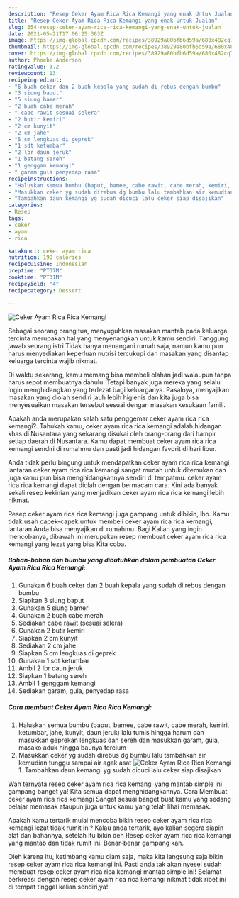 ```yaml
---
description: "Resep Ceker Ayam Rica Rica Kemangi yang enak Untuk Jualan"
title: "Resep Ceker Ayam Rica Rica Kemangi yang enak Untuk Jualan"
slug: 554-resep-ceker-ayam-rica-rica-kemangi-yang-enak-untuk-jualan
date: 2021-05-21T17:06:25.363Z
image: https://img-global.cpcdn.com/recipes/38929a80bfb6d59a/680x482cq70/ceker-ayam-rica-rica-kemangi-foto-resep-utama.jpg
thumbnail: https://img-global.cpcdn.com/recipes/38929a80bfb6d59a/680x482cq70/ceker-ayam-rica-rica-kemangi-foto-resep-utama.jpg
cover: https://img-global.cpcdn.com/recipes/38929a80bfb6d59a/680x482cq70/ceker-ayam-rica-rica-kemangi-foto-resep-utama.jpg
author: Phoebe Anderson
ratingvalue: 3.2
reviewcount: 13
recipeingredient:
- "6 buah ceker dan 2 buah kepala yang sudah di rebus dengan bumbu"
- "3 siung baput"
- "5 siung bamer"
- "2 buah cabe merah"
- " cabe rawit sesuai selera"
- "2 butir kemiri"
- "2 cm kunyit"
- "2 cm jahe"
- "5 cm lengkuas di geprek"
- "1 sdt ketumbar"
- "2 lbr daun jeruk"
- "1 batang sereh"
- "1 genggam kemangi"
- " garam gula penyedap rasa"
recipeinstructions:
- "Haluskan semua bumbu (baput, bamee, cabe rawit, cabe merah, kemiri, ketumbar, jahe, kunyit, daun jeruk) lalu tumis hingga harum dan masukkan geprekan lengkuas dan sereh dan masukkan garam, gula, masako aduk hingga baunya tercium"
- "Masukkan ceker yg sudah direbus dg bumbu lalu tambahkan air kemudian tunggu sampai air agak asat"
- "Tambahkan daun kemangi yg sudah dicuci lalu ceker siap disajikan"
categories:
- Resep
tags:
- ceker
- ayam
- rica

katakunci: ceker ayam rica 
nutrition: 190 calories
recipecuisine: Indonesian
preptime: "PT37M"
cooktime: "PT31M"
recipeyield: "4"
recipecategory: Dessert

---
```



![Ceker Ayam Rica Rica Kemangi](https://img-global.cpcdn.com/recipes/38929a80bfb6d59a/680x482cq70/ceker-ayam-rica-rica-kemangi-foto-resep-utama.jpg)

Sebagai seorang orang tua, menyuguhkan masakan mantab pada keluarga tercinta merupakan hal yang menyenangkan untuk kamu sendiri. Tanggung jawab seorang istri Tidak hanya menangani rumah saja, namun kamu pun harus menyediakan keperluan nutrisi tercukupi dan masakan yang disantap keluarga tercinta wajib nikmat.

Di waktu  sekarang, kamu memang bisa membeli olahan jadi walaupun tanpa harus repot membuatnya dahulu. Tetapi banyak juga mereka yang selalu ingin menghidangkan yang terlezat bagi keluarganya. Pasalnya, menyajikan masakan yang diolah sendiri jauh lebih higienis dan kita juga bisa menyesuaikan masakan tersebut sesuai dengan masakan kesukaan famili. 



Apakah anda merupakan salah satu penggemar ceker ayam rica rica kemangi?. Tahukah kamu, ceker ayam rica rica kemangi adalah hidangan khas di Nusantara yang sekarang disukai oleh orang-orang dari hampir setiap daerah di Nusantara. Kamu dapat membuat ceker ayam rica rica kemangi sendiri di rumahmu dan pasti jadi hidangan favorit di hari libur.

Anda tidak perlu bingung untuk mendapatkan ceker ayam rica rica kemangi, lantaran ceker ayam rica rica kemangi sangat mudah untuk ditemukan dan juga kamu pun bisa menghidangkannya sendiri di tempatmu. ceker ayam rica rica kemangi dapat diolah dengan bermacam cara. Kini ada banyak sekali resep kekinian yang menjadikan ceker ayam rica rica kemangi lebih nikmat.

Resep ceker ayam rica rica kemangi juga gampang untuk dibikin, lho. Kamu tidak usah capek-capek untuk membeli ceker ayam rica rica kemangi, lantaran Anda bisa menyajikan di rumahmu. Bagi Kalian yang ingin mencobanya, dibawah ini merupakan resep membuat ceker ayam rica rica kemangi yang lezat yang bisa Kita coba.

<!--inarticleads1-->

##### Bahan-bahan dan bumbu yang dibutuhkan dalam pembuatan Ceker Ayam Rica Rica Kemangi:

1. Gunakan 6 buah ceker dan 2 buah kepala yang sudah di rebus dengan bumbu
1. Siapkan 3 siung baput
1. Gunakan 5 siung bamer
1. Gunakan 2 buah cabe merah
1. Sediakan  cabe rawit (sesuai selera)
1. Gunakan 2 butir kemiri
1. Siapkan 2 cm kunyit
1. Sediakan 2 cm jahe
1. Siapkan 5 cm lengkuas di geprek
1. Gunakan 1 sdt ketumbar
1. Ambil 2 lbr daun jeruk
1. Siapkan 1 batang sereh
1. Ambil 1 genggam kemangi
1. Sediakan  garam, gula, penyedap rasa




<!--inarticleads2-->

##### Cara membuat Ceker Ayam Rica Rica Kemangi:

1. Haluskan semua bumbu (baput, bamee, cabe rawit, cabe merah, kemiri, ketumbar, jahe, kunyit, daun jeruk) lalu tumis hingga harum dan masukkan geprekan lengkuas dan sereh dan masukkan garam, gula, masako aduk hingga baunya tercium
1. Masukkan ceker yg sudah direbus dg bumbu lalu tambahkan air kemudian tunggu sampai air agak asat
<img src="//assets-global.cpcdn.com/assets/icons/button_play-2c75c40dde080a61004c1f40b05d8f140eaff45d7e9e6481dc71c63d2e7c4909.png" alt="Ceker Ayam Rica Rica Kemangi">1. Tambahkan daun kemangi yg sudah dicuci lalu ceker siap disajikan




Wah ternyata resep ceker ayam rica rica kemangi yang mantab simple ini gampang banget ya! Kita semua dapat menghidangkannya. Cara Membuat ceker ayam rica rica kemangi Sangat sesuai banget buat kamu yang sedang belajar memasak ataupun juga untuk kamu yang telah lihai memasak.

Apakah kamu tertarik mulai mencoba bikin resep ceker ayam rica rica kemangi lezat tidak rumit ini? Kalau anda tertarik, ayo kalian segera siapin alat dan bahannya, setelah itu bikin deh Resep ceker ayam rica rica kemangi yang mantab dan tidak rumit ini. Benar-benar gampang kan. 

Oleh karena itu, ketimbang kamu diam saja, maka kita langsung saja bikin resep ceker ayam rica rica kemangi ini. Pasti anda tak akan nyesel sudah membuat resep ceker ayam rica rica kemangi mantab simple ini! Selamat berkreasi dengan resep ceker ayam rica rica kemangi nikmat tidak ribet ini di tempat tinggal kalian sendiri,ya!.

